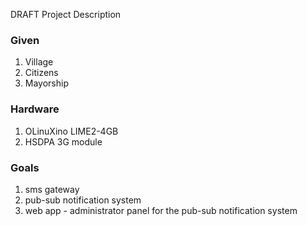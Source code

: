 DRAFT
Project Description

### Given
1. Village
2. Citizens
3. Mayorship

### Hardware
1. OLinuXino LIME2-4GB
2. HSDPA 3G module


### Goals
1. sms gateway
2. pub-sub notification system
3. web app - administrator panel for the pub-sub notification system
